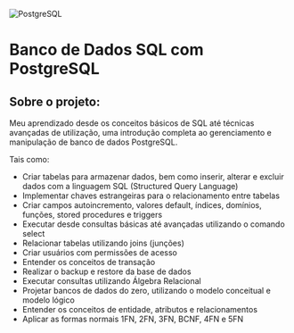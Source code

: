 ![PostgreSQL](https://github.com/user-attachments/assets/6bd5a256-4147-45d4-a838-821c5e84880c)
# Banco de Dados SQL com PostgreSQL

## Sobre o projeto: 
Meu aprendizado desde os conceitos básicos de SQL até técnicas avançadas de utilização, uma introdução completa ao gerenciamento e manipulação de banco de dados PostgreSQL.

Tais como:
- Criar tabelas para armazenar dados, bem como inserir, alterar e excluir dados com a linguagem SQL (Structured Query Language)
- Implementar chaves estrangeiras para o relacionamento entre tabelas
- Criar campos autoincremento, valores default, índices, domínios, funções, stored procedures e triggers
- Executar desde consultas básicas até avançadas utilizando o comando select
- Relacionar tabelas utilizando joins (junções)
- Criar usuários com permissões de acesso
- Entender os conceitos de transação
- Realizar o backup e restore da base de dados
- Executar consultas utilizando Álgebra Relacional
- Projetar bancos de dados do zero, utilizando o modelo conceitual e modelo lógico
- Entender os conceitos de entidade, atributos e relacionamentos
- Aplicar as formas normais 1FN, 2FN, 3FN, BCNF, 4FN e 5FN
